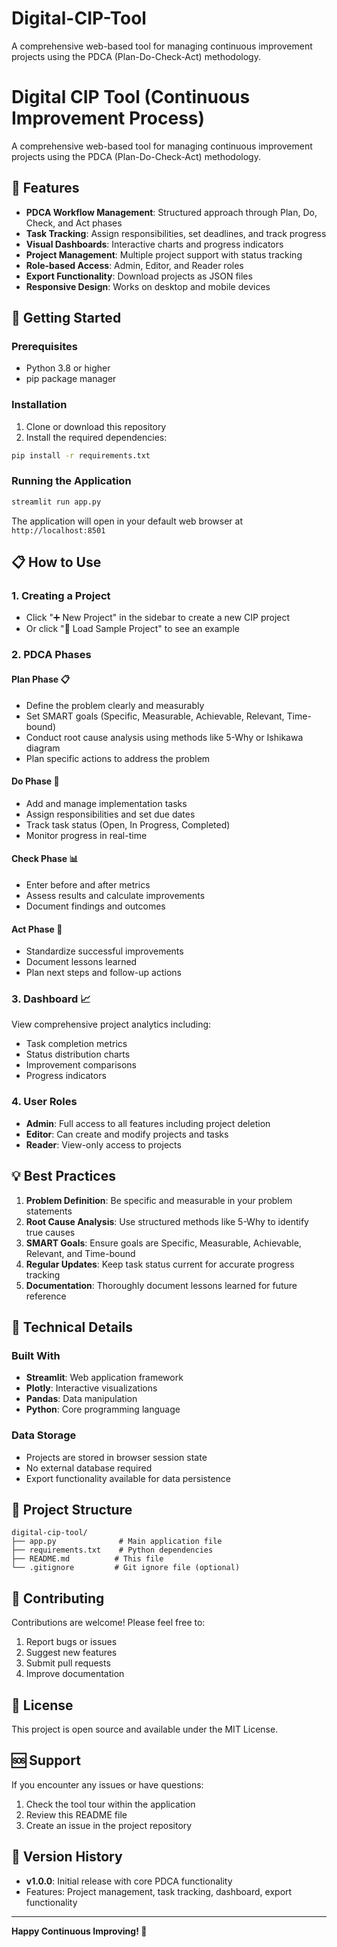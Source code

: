 # Digital-CIP-Tool
A comprehensive web-based tool for managing continuous improvement projects using the PDCA (Plan-Do-Check-Act) methodology.
# Digital CIP Tool (Continuous Improvement Process)

A comprehensive web-based tool for managing continuous improvement projects using the PDCA (Plan-Do-Check-Act) methodology.

## 🎯 Features

- **PDCA Workflow Management**: Structured approach through Plan, Do, Check, and Act phases
- **Task Tracking**: Assign responsibilities, set deadlines, and track progress
- **Visual Dashboards**: Interactive charts and progress indicators
- **Project Management**: Multiple project support with status tracking
- **Role-based Access**: Admin, Editor, and Reader roles
- **Export Functionality**: Download projects as JSON files
- **Responsive Design**: Works on desktop and mobile devices

## 🚀 Getting Started

### Prerequisites

- Python 3.8 or higher
- pip package manager

### Installation

1. Clone or download this repository
2. Install the required dependencies:

```bash
pip install -r requirements.txt
```

### Running the Application

```bash
streamlit run app.py
```

The application will open in your default web browser at `http://localhost:8501`

## 📋 How to Use

### 1. Creating a Project

- Click "➕ New Project" in the sidebar to create a new CIP project
- Or click "📝 Load Sample Project" to see an example

### 2. PDCA Phases

#### Plan Phase 📋
- Define the problem clearly and measurably
- Set SMART goals (Specific, Measurable, Achievable, Relevant, Time-bound)
- Conduct root cause analysis using methods like 5-Why or Ishikawa diagram
- Plan specific actions to address the problem

#### Do Phase 🔨
- Add and manage implementation tasks
- Assign responsibilities and set due dates
- Track task status (Open, In Progress, Completed)
- Monitor progress in real-time

#### Check Phase 📊
- Enter before and after metrics
- Assess results and calculate improvements
- Document findings and outcomes

#### Act Phase 🎯
- Standardize successful improvements
- Document lessons learned
- Plan next steps and follow-up actions

### 3. Dashboard 📈

View comprehensive project analytics including:
- Task completion metrics
- Status distribution charts
- Improvement comparisons
- Progress indicators

### 4. User Roles

- **Admin**: Full access to all features including project deletion
- **Editor**: Can create and modify projects and tasks
- **Reader**: View-only access to projects

## 💡 Best Practices

1. **Problem Definition**: Be specific and measurable in your problem statements
2. **Root Cause Analysis**: Use structured methods like 5-Why to identify true causes
3. **SMART Goals**: Ensure goals are Specific, Measurable, Achievable, Relevant, and Time-bound
4. **Regular Updates**: Keep task status current for accurate progress tracking
5. **Documentation**: Thoroughly document lessons learned for future reference

## 🔧 Technical Details

### Built With

- **Streamlit**: Web application framework
- **Plotly**: Interactive visualizations
- **Pandas**: Data manipulation
- **Python**: Core programming language

### Data Storage

- Projects are stored in browser session state
- No external database required
- Export functionality available for data persistence

## 📁 Project Structure

```
digital-cip-tool/
├── app.py              # Main application file
├── requirements.txt    # Python dependencies
├── README.md          # This file
└── .gitignore         # Git ignore file (optional)
```

## 🤝 Contributing

Contributions are welcome! Please feel free to:
1. Report bugs or issues
2. Suggest new features
3. Submit pull requests
4. Improve documentation

## 📄 License

This project is open source and available under the MIT License.

## 🆘 Support

If you encounter any issues or have questions:
1. Check the tool tour within the application
2. Review this README file
3. Create an issue in the project repository

## 🔄 Version History

- **v1.0.0**: Initial release with core PDCA functionality
- Features: Project management, task tracking, dashboard, export functionality

---

**Happy Continuous Improving! 🚀**
